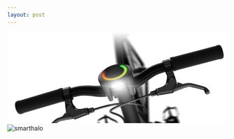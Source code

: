 ```yaml
---
layout: post
---
```


![smarthalo](images/nav_img/smarthalo/installation.jpg)
![smarthalo](images/nav_img/smarthalo/operation.jpg)

<!--
    0. logo
    1. what it looks like?
    2. how it works?
    3. app view
    -->